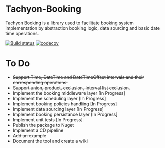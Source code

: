 # Tachyon-Booking
Tachyon Booking is a library used to facilitate booking system implementation by abstraction booking logic, data sourcing and basic date time operations.

[![Build status](https://ci.appveyor.com/api/projects/status/4orvyyxnovd0nsgx/branch/master?svg=true)](https://ci.appveyor.com/project/Arsslensoft/tachyon-booking/branch/master)
[![codecov](https://codecov.io/gh/Arsslensoft/Tachyon-Booking/branch/master/graph/badge.svg)](https://codecov.io/gh/Arsslensoft/Tachyon-Booking)

# To Do
* ~~Support Time, DateTime and DateTimeOffset intervals and their corresponding operations.~~
* ~~Support union, product, exclusion, interval list exclusion.~~
* Implement the booking middleware layer [In Progress]
* Implement the scheduling layer [In Progress]
* Implement booking policies handling [In Progress]
* Implement data sourcing layer [In Progress]
* Implement booking persistance layer [In Progress]
* Implement unit tests [In Progress]
* Publish the package to Nuget
* Implement a CD pipeline
* ~~Add an example~~
* Document the tool and create a wiki
